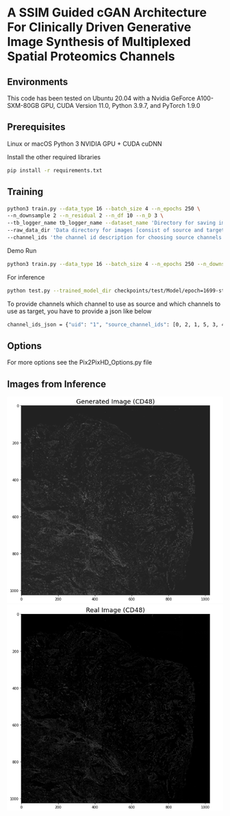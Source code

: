 # A SSIM Guided cGAN Architecture For Clinically Driven Generative Image Synthesis of Multiplexed Spatial Proteomics Channels




## Environments
This code has been tested on Ubuntu 20.04 with a Nvidia GeForce A100-SXM-80GB GPU, CUDA Version 11.0, Python 3.9.7, and PyTorch 1.9.0

## Prerequisites
Linux or macOS
Python 3
NVIDIA GPU + CUDA cuDNN

Install the other required libraries
```sh
pip install -r requirements.txt
```
## Training
```sh
python3 train.py --data_type 16 --batch_size 4 --n_epochs 250 \
--n_downsample 2 --n_residual 2 --n_df 10 --n_D 3 \ 
--tb_logger_name tb_logger_name --dataset_name 'Directory for saving images while Training and Testing' \
--raw_data_dir 'Data directory for images [consist of source and target channels ' \ 
--channel_ids 'the channel id description for choosing source channels and target channels in json file'
```

Demo Run 
```sh
python3 train.py --data_type 16 --batch_size 4 --n_epochs 250 --n_downsample 2 --n_residual 2 --n_df 10 --n_D 3 --tb_logger_name tb_logger_name --dataset_name test --raw_data_dir ~/Dataset/codex_data/nih_tiff_images_scaled/ --channel_ids cross_check_train_hub_6_2.json
```
For inference
```sh
python test.py --trained_model_dir checkpoints/test/Model/epoch=1699-step=3400.ckpt --channel_ids cross_check_train_hub_6_2_test.json --raw_data_dir ~/Dataset/codex_data/nih_tiff_images_scaled/
```

To provide channels which channel to use as source and which channels to use as target, you have to provide a json like below
```sh
channel_ids_json = {"uid": "1", "source_channel_ids": [0, 2, 1, 5, 3, 4], "target_channel_ids": [7, 6]} 
```

## Options
For more options see the Pix2PixHD_Options.py file

## Images from Inference
![alt Real CD48](images/gen_image_inference_CD48.png)
![alt Generated CD48](images/real_image_CD48.png)

